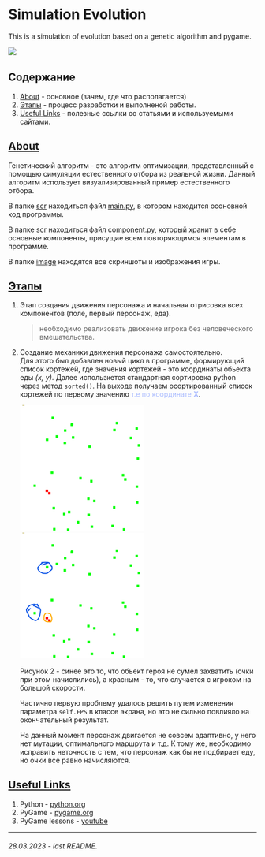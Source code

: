# Simulation Evolution

This is a simulation of evolution based on a genetic algorithm and pygame.

<img src="https://i.ytimg.com/vi/9BajDA6ceTU/maxresdefault.jpg" width="400">

## Содержание
1. [About](https://github.com/voronov-nikita/simulation-evolution#-about-) - основное (зачем, где что располагается)
2. [Этапы](https://github.com/voronov-nikita/simulation-evolution#-%D1%8D%D1%82%D0%B0%D0%BF%D1%8B-) - процесс разработки и выполненой работы.
3. [Useful Links](https://github.com/voronov-nikita/simulation-evolution#-useful-links-) - полезные ссылки со статьями и используемыми сайтами.

## <u> **About** </u>
Генетический алгоритм - это алгоритм оптимизации, представленный с помощью симуляции естественного отбора из реальной жизни. Данный алгоритм использует визуализированный пример естественного отбора.

В папке [scr](/scr/) находиться файл [main.py](/scr/main.py), в котором находится осоновной код программы.

В папке [scr](/scr/) находиться файл [component.py](/scr/component.py), который хранит в себе основные компоненты, присущие всем повторяющимся элементам в программе.

В папке [image](/image/) находятся все скриншоты и изображения игры.

## <u><b> Этапы </b></u>

1. Этап создания движения персонажа и начальная отрисовка всех компонентов (поле, первый персонаж, еда).
    > необходимо реализовать движение игрока без человеческого вмешательства.

2. Создание механики движения персонажа самостоятельно. <br>
Для этого был добавлен новый цикл в программе, формирующий список кортежей, где значения кортежей - это координаты обьекта еды _(x, y)_. Далее использкется стандартная сортировка python через метод ```sorted()```. На выходе получаем осортированный список кортежей по первому значению <font color=#aabbff> т.е по координате __X__</font>.

    <img src="image/Снимок экрана 2023-03-27 222703.png" width="250">

    <img src="image/screen_1_2.png" width="250">

    Рисунок 2 - синее это то, что обьект героя не сумел захватить (очки при этом начислились), а красным - то, что случается с игроком на большой скорости.

    Частично первую проблему удалось решить путем изменения параметра ```self.FPS``` в классе экрана, но это не сильно повлияло на окончательный результат.
    
    На данный момент персонаж двигается не совсем адаптивно, у него нет мутации, оптимального маршрута и т.д. К тому же, необходимо исправить неточность с тем, что персонаж как бы не подбирает еду, но очки все равно начисляются.

## <u> **Useful Links** </u>
1. Python - [python.org](https://python.org)
2. PyGame - [pygame.org](https://www.pygame.org)
3. PyGame lessons - [youtube](https://youtube.com/playlist?list=PLA0M1Bcd0w8xg_hyqpPpHdbZnPubSyIQ_)

-------------------
###### 28.03.2023 - last README.